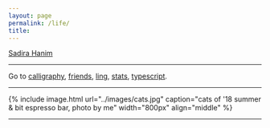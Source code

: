 ```yaml
---
layout: page
permalink: /life/
title:
---
```


[Sadira Hanim](https://linguistics.umd.edu/directory/sadira-lewis)

---

Go to
[calligraphy][ca],
[friends][fr],
[ling][ling],
[stats][stats],
[typescript][typ].

---

{% include image.html url="../images/cats.jpg" caption="cats of '18 summer & bit espresso bar, photo by me" width="800px" align="middle" %}

---



[ca]:     ../resources/calligraphy/
[fr]:     ../resources/friends/
[ling]:   ../resources/ling/
[stats]:  ../resources/stats/
[typ]:    ../resources/typescript/
